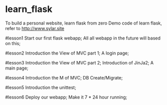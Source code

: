 # learn_flask
To build a personal website, learn flask from zero
Demo code of learn flask, refer to http://www.sylar.site

#lesson1
Start our first flask webapp;
All all webapp in the future will based on this;

#lesson2
Introduction the View of MVC part 1;
A login page;

#lesson3
Introduction the View of MVC part 2;
Introduction of JinJa2;
A main page;

#lesson4
Introduction the M of MVC;
DB Create/Migrate;

#lesson5
Introduction the unittest;

#lesson6
Deploy our webapp;
Make it 7 * 24 hour running;


